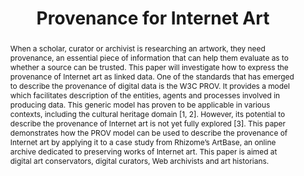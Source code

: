 ---
abstract: When a scholar, curator or archivist is researching an artwork, they need
  provenance, an essential piece of information that can help them evaluate as to
  whether a source can be trusted. This paper will investigate how to express the
  provenance of Internet art as linked data. One of the standards that has emerged
  to describe the provenance of digital data is the W3C PROV. It provides a model
  which facilitates description of the entities, agents and processes involved in
  producing data. This generic model has proven to be applicable in various contexts,
  including the cultural heritage domain [1, 2]. However, its potential to describe
  the provenance of Internet art is not yet fully explored [3]. This paper demonstrates
  how the PROV model can be used to describe the provenance of Internet art by applying
  it to a case study from Rhizome’s ArtBase, an online archive dedicated to preserving
  works of Internet art. This paper is aimed at digital art conservators, digital
  curators, Web archivists and art historians.
creators:
- Espenschied, Dragan
- Wild, Dr Karin
- Rossenova, Lozana
date: null
document_url: https://services.phaidra.univie.ac.at/api/object/o:1081728/download
grand_parent: iPRES
institutions: []
keywords: []
landing_page_url: https://phaidra.univie.ac.at/o:1081728
language: eng
layout: publication
license: CC BY 4.0 International
notes_url: null
parent: iPRES 2019
publication_type: paper
size: 365618
slides_url: null
source_name: iPRES
title: 'Provenance for Internet Art '
year: 2019
---